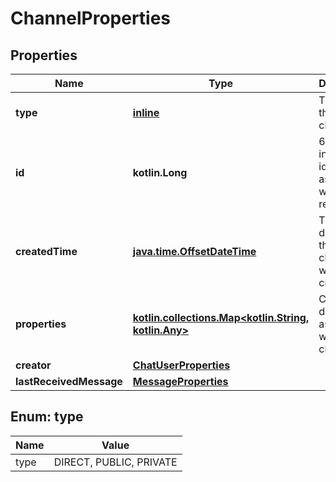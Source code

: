 
# ChannelProperties

## Properties
Name | Type | Description | Notes
------------ | ------------- | ------------- | -------------
**type** | [**inline**](#Type) | The type of this channel | 
**id** | **kotlin.Long** | 64-bit integer identifier associated with this resource | 
**createdTime** | [**java.time.OffsetDateTime**](java.time.OffsetDateTime.md) | The ISO date-time this channel was created | 
**properties** | [**kotlin.collections.Map&lt;kotlin.String, kotlin.Any&gt;**](kotlin.Any.md) | Custom data associated with this channel | 
**creator** | [**ChatUserProperties**](ChatUserProperties.md) |  |  [optional]
**lastReceivedMessage** | [**MessageProperties**](MessageProperties.md) |  |  [optional]


<a id="Type"></a>
## Enum: type
Name | Value
---- | -----
type | DIRECT, PUBLIC, PRIVATE



